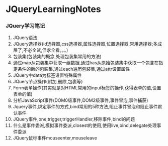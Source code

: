# JQueryLearningNotes
### JQuery学习笔记

1. JQuery语法
2. JQuery选择器(id选择器,css选择器,属性选择器,位置选择器,常用选择器;多成屎了,不必全试,但求全看。。。)
3. 包装集(包装集的概念,处理包装集常用的方法)
4. 通过map从包装集中获取一组数据,通过has从原始包装集中获取一个包含在指定条件的新的包装集,通过each遍历包装集,通过attr设置属性
5. JQuery中data为标签设置特殊属性
6. JQuery节点操作(附加,删除,包裹等)
7. Form表单操作(其实就是对HTML常用的input标签的操作,获得表单的值,设置表单的值)
8. 分析JavaScript事件(DOM0级事件,DOM2级事件,事件冒泡,事件捕获)
9. Jquery事件,绑定事件的方式,bind常用的5种方法,阻止事件冒泡和阻止事件默认事件
10. JQuery事件,one,trigger,triggerHandler,移除事件,bind的问题
11. 什么是事件委派,模拟事件委派,closest的使用,使用live,bind,delegate处理事件委派
12. JQuery鼠标事件mouseenter,mouseleave
